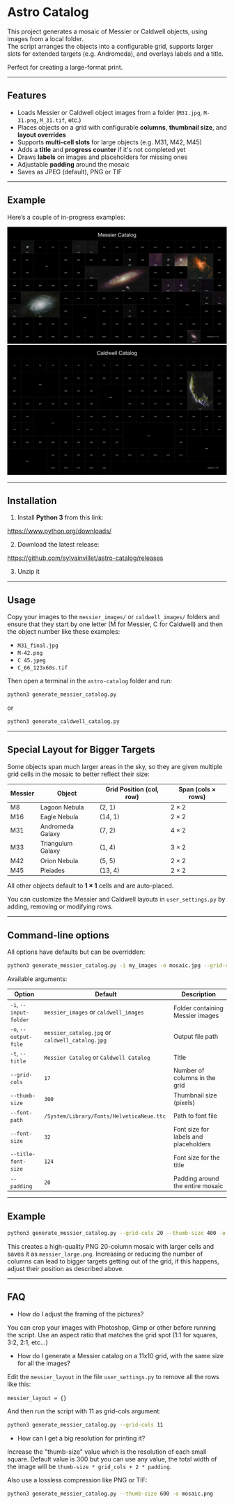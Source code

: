 # Astro Catalog

This project generates a mosaic of Messier or Caldwell objects, using images from a local folder.  
The script arranges the objects into a configurable grid, supports larger slots for extended targets (e.g. Andromeda), and overlays labels and a title.  

Perfect for creating a large-format print.

---

## Features

- Loads Messier or Caldwell object images from a folder (`M31.jpg`, `M-31.png`, `M_31.tif`, etc.)
- Places objects on a grid with configurable **columns**, **thumbnail size**, and **layout overrides**
- Supports **multi-cell slots** for large objects (e.g. M31, M42, M45)
- Adds a **title** and **progress counter** if it's not completed yet
- Draws **labels** on images and placeholders for missing ones
- Adjustable **padding** around the mosaic
- Saves as JPEG (default), PNG or TIF

---

## Example

Here’s a couple of in-progress examples:

![Messier](messier_catalog.jpg)
![Caldwell](caldwell_catalog.jpg)

---

## Installation

1. Install **Python 3** from this link:

https://www.python.org/downloads/

2. Download the latest release:

https://github.com/sylvainvillet/astro-catalog/releases

3. Unzip it
   
---

## Usage

Copy your images to the `messier_images/` or `caldwell_images/` folders and ensure that they start by one letter (M for Messier, C for Caldwell) and then the object number like these examples:

* `M31_final.jpg`
* `M-42.png`
* `C 45.jpeg`
* `C_66_123x60s.tif`

Then open a terminal in the `astro-catalog` folder and run:

```bash
python3 generate_messier_catalog.py
```

or

```bash
python3 generate_caldwell_catalog.py
```

---

## Special Layout for Bigger Targets

Some objects span much larger areas in the sky, so they are given multiple grid cells in the mosaic to better reflect their size:

| Messier | Object               | Grid Position (col, row)  | Span (cols × rows) |
|---------|----------------------|---------------------------|--------------------|
| M8      | Lagoon Nebula        | (2, 1)                    | 2 × 2              |
| M16     | Eagle Nebula         | (14, 1)                   | 2 × 2              |
| M31     | Andromeda Galaxy     | (7, 2)                    | 4 × 2              |
| M33     | Triangulum Galaxy    | (1, 4)                    | 3 × 2              |
| M42     | Orion Nebula         | (5, 5)                    | 2 × 2              |
| M45     | Pleiades             | (13, 4)                   | 2 × 2              |

All other objects default to **1 × 1** cells and are auto-placed.

You can customize the Messier and Caldwell layouts in `user_settings.py` by adding, removing or modifying rows.

---

## Command-line options

All options have defaults but can be overridden:

```bash
python3 generate_messier_catalog.py -i my_images -o mosaic.jpg --grid-cols 20
```

Available arguments:

| Option                 | Default                                         | Description                            |
| -----------------------| ------------------------------------------------| -------------------------------------- |
| `-i`, `--input-folder` | `messier_images` or `caldwell_images`           | Folder containing Messier images       |
| `-o`, `--output-file`  | `messier_catalog.jpg` or `caldwell_catalog.jpg` | Output file path                       |
| `-t`, `--title`        | `Messier Catalog` or `Caldwell Catalog`         | Title                                  |
| `--grid-cols`          | `17`                                            | Number of columns in the grid          |
| `--thumb-size`         | `300`                                           | Thumbnail size (pixels)                |
| `--font-path`          | `/System/Library/Fonts/HelveticaNeue.ttc`       | Path to font file                      |
| `--font-size`          | `32`                                            | Font size for labels and placeholders  |
| `--title-font-size`    | `124`                                           | Font size for the title                |
| `--padding`            | `20`                                            | Padding around the entire mosaic       |

---

## Example

```bash
python3 generate_messier_catalog.py --grid-cols 20 --thumb-size 400 -o messier_large.png
```

This creates a high-quality PNG 20-column mosaic with larger cells and saves it as `messier_large.png`.
Increasing or reducing the number of columns can lead to bigger targets getting out of the grid, if this happens, adjust their position as described above.

---

## FAQ

- How do I adjust the framing of the pictures?

You can crop your images with Photoshop, Gimp or other before running the script. Use an aspect ratio that matches the grid spot (1:1 for squares, 3:2, 2:1, etc...)

- How do I generate a Messier catalog on a 11x10 grid, with the same size for all the images?

Edit the `messier_layout` in the file `user_settings.py` to remove all the rows like this:

`messier_layout = {}`

And then run the script with 11 as grid-cols argument:

```bash
python3 generate_messier_catalog.py --grid-cols 11
```

- How can I get a big resolution for printing it?

Increase the "thumb-size" value which is the resolution of each small square. Default value is 300 but you can use any value, the total width of the image will be `thumb-size * grid_cols + 2 * padding`.

Also use a lossless compression like PNG or TIF:

```bash
python3 generate_messier_catalog.py --thumb-size 600 -o mosaic.png
```
